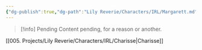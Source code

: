 ```yaml
---
{"dg-publish":true,"dg-path":"Lily Reverie/Characters/IRL/Margarett.md","permalink":"/lily-reverie/characters/irl/margarett/","created":"2024-01-20T04:35:32.884-03:00","updated":"2024-01-21T01:41:29.140-03:00"}
---
```



>[!info] Pending
>Content pending, for a reason or another.

[[005. Projects/Lily Reverie/Characters/IRL/Charisse\|Charisse]]